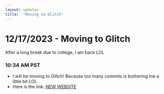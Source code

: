 ```yaml
---
layout: updates
title:  "Moving to Glitch"
---
```

# 12/17/2023 - Moving to Glitch
After a long break due to college, I am back LOL

### 10:34 AM PST
- I will be moving to Glitch! Because too many commits is bothering me a little bit LOL
- Here is the link: [NEW WEBSITE](https://r3source.glitch.me/)

